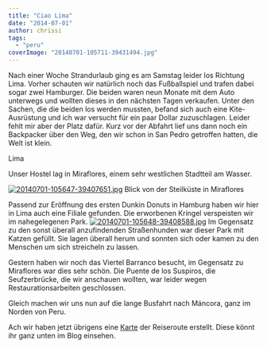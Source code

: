 ```yaml
---
title: "Ciao Lima"
date: "2014-07-01"
author: chrissi
tags: 
  - "peru"
coverImage: "20140701-105711-39431494.jpg"
---
```


Nach einer Woche Strandurlaub ging es am Samstag leider los Richtung Lima. Vorher schauten wir natürlich noch das Fußballspiel und trafen dabei sogar zwei Hamburger. Die beiden waren neun Monate mit dem Auto unterwegs und wollten dieses in den nächsten Tagen verkaufen. Unter den Sachen, die die beiden los werden mussten, befand sich auch eine Kite-Ausrüstung und ich war versucht für ein paar Dollar zuzuschlagen. Leider fehlt mir aber der Platz dafür. Kurz vor der Abfahrt lief uns dann noch ein Backpacker über den Weg, den wir schon in San Pedro getroffen hatten, die Welt ist klein.

Lima

Unser Hostel lag in Miraflores, einem sehr westlichen Stadtteil am Wasser.

[![20140701-105647-39407651.jpg](images/20140701-105647-39407651.jpg)](https://hafenstrand.wordpress.com/wp-content/uploads/2014/07/20140701-105647-39407651.jpg) Blick von der Steilküste in Miraflores

Passend zur Eröffnung des ersten Dunkin Donuts in Hamburg haben wir hier in Lima auch eine Filiale gefunden. Die erworbenen Kringel verspeisten wir im nahegelegenen Park. [![20140701-105648-39408588.jpg](images/20140701-105648-39408588.jpg)](https://hafenstrand.wordpress.com/wp-content/uploads/2014/07/20140701-105648-39408588.jpg) Im Gegensatz zu den sonst überall anzufindenden Straßenhunden war dieser Park mit Katzen gefüllt. Sie lagen überall herum und sonnten sich oder kamen zu den Menschen um sich streicheln zu lassen.

Gestern haben wir noch das Viertel Barranco besucht, im Gegensatz zu Miraflores war dies sehr schön. Die Puente de los Suspiros, die Seufzerbrücke, die wir anschauen wollten, war leider wegen Restaurationsarbeiten geschlossen.

Gleich machen wir uns nun auf die lange Busfahrt nach Máncora, ganz im Norden von Peru.

Ach wir haben jetzt übrigens eine [Karte](http://www.stepmap.de/expvorschau.php?id=1433086&w=640&m=2) der Reiseroute erstellt. Diese könnt ihr ganz unten im Blog einsehen.
